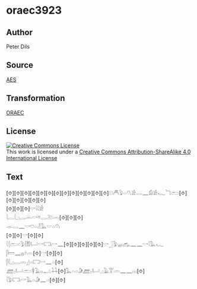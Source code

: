 # oraec3923

## Author

Peter Dils

## Source

[AES](https://github.com/simondschweitzer/aes)

## Transformation

[ORAEC](https://oraec.github.io/)

## License

<a rel="license" href="http://creativecommons.org/licenses/by-sa/4.0/"><img alt="Creative Commons License" style="border-width:0" src="https://i.creativecommons.org/l/by-sa/4.0/88x31.png" /></a><br />This work is licensed under a <a rel="license" href="http://creativecommons.org/licenses/by-sa/4.0/">Creative Commons Attribution-ShareAlike 4.0 International License</a>

## Text

[⯑][⯑][⯑][⯑][⯑][⯑][⯑][⯑][⯑][⯑][⯑][⯑][⯑]𓇳𓄫𓅱𓏏𓄣𓏤𓀀𓂋𓈖𓀁𓀀𓆑𓆓𓂧[⯑]<br>
[⯑][⯑][⯑][⯑][⯑]<br>
[⯑][⯑][⯑]𓎡𓇋𓇋𓀀<br>
𓇋𓂋𓇋𓈎𓂋𓏛𓎡𓎼𓂋𓍅𓏛[⯑][⯑][⯑]<br>
𓁹𓂋𓈖𓎡𓈞𓏏𓁐𓅓𓎟𓏏𓄣𓏤<br>
[⯑][⯑]𓎡[⯑][⯑]<br>
𓇋𓐪𓂧𓏌𓅱𓀨𓂡𓎡𓉐𓏤𓎡𓈖[⯑][⯑][⯑][⯑][⯑]𓎡𓃀𓅱𓈇𓏤𓃹𓈖𓈖𓎡𓇋𓅓𓆑<br>
𓋴𓏠𓈖𓐍𓍊𓏛[⯑]𓎡[⯑][⯑]<br>
𓋴𓇋𓈎𓂋𓏛𓊨𓏏𓉐𓎡𓈖𓏏[⯑]<br>
𓊏𓊪𓂡𓂧𓇉𓄿𓏭𓂢𓇒[⯑]𓅓𓏏𓏏𓀏𓊏𓊪𓂡𓈎𓄿𓀠𓏛𓈖𓈖𓏥[⯑]<br>
𓇋𓅱𓉐𓏤𓎡𓅓𓏏𓀏𓈖𓏏[⯑][⯑]<br>
